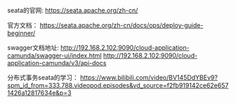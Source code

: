 
seata的官网:
https://seata.apache.org/zh-cn/


官方文档：
https://seata.apache.org/zh-cn/docs/ops/deploy-guide-beginner/

swagger文档地址:
http://192.168.2.102:9090/cloud-application-camunda/swagger-ui/index.html
http://192.168.2.102:9090/cloud-application-camunda/v3/api-docs



分布式事务seata的学习：
https://www.bilibili.com/video/BV145DdYBEv9?spm_id_from=333.788.videopod.episodes&vd_source=f2fb919142ce62e6571426a12817634e&p=3


